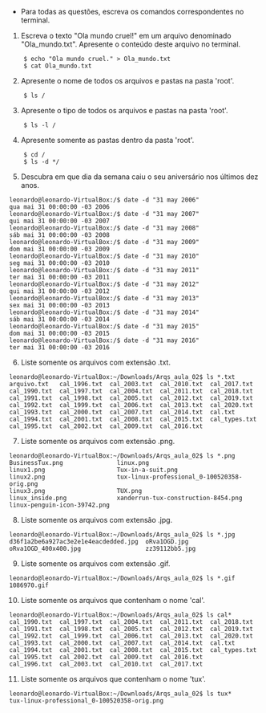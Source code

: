 - Para todas as questões, escreva os comandos correspondentes no terminal.

1. Escreva o texto "Ola mundo cruel!" em um arquivo denominado "Ola_mundo.txt". Apresente o conteúdo deste arquivo no terminal.

```
	$ echo "Ola mundo cruel." > Ola_mundo.txt
	$ cat Ola_mundo.txt 
```

2. Apresente o nome de todos os arquivos e pastas na pasta 'root'.

```
	$ ls /
```

3. Apresente o tipo de todos os arquivos e pastas na pasta 'root'.

```
	$ ls -l /
```

4. Apresente somente as pastas dentro da pasta 'root'.


```
	$ cd /
	$ ls -d */
```

5. Descubra em que dia da semana caiu o seu aniversário nos últimos dez anos.

```
leonardo@leonardo-VirtualBox:/$ date -d "31 may 2006"
qua mai 31 00:00:00 -03 2006
leonardo@leonardo-VirtualBox:/$ date -d "31 may 2007"
qui mai 31 00:00:00 -03 2007
leonardo@leonardo-VirtualBox:/$ date -d "31 may 2008"
sáb mai 31 00:00:00 -03 2008
leonardo@leonardo-VirtualBox:/$ date -d "31 may 2009"
dom mai 31 00:00:00 -03 2009
leonardo@leonardo-VirtualBox:/$ date -d "31 may 2010"
seg mai 31 00:00:00 -03 2010
leonardo@leonardo-VirtualBox:/$ date -d "31 may 2011"
ter mai 31 00:00:00 -03 2011
leonardo@leonardo-VirtualBox:/$ date -d "31 may 2012"
qui mai 31 00:00:00 -03 2012
leonardo@leonardo-VirtualBox:/$ date -d "31 may 2013"
sex mai 31 00:00:00 -03 2013
leonardo@leonardo-VirtualBox:/$ date -d "31 may 2014"
sáb mai 31 00:00:00 -03 2014
leonardo@leonardo-VirtualBox:/$ date -d "31 may 2015"
dom mai 31 00:00:00 -03 2015
leonardo@leonardo-VirtualBox:/$ date -d "31 may 2016"
ter mai 31 00:00:00 -03 2016
```

6. Liste somente os arquivos com extensão .txt.

```
leonardo@leonardo-VirtualBox:~/Downloads/Arqs_aula_02$ ls *.txt
arquivo.txt   cal_1996.txt  cal_2003.txt  cal_2010.txt  cal_2017.txt
cal_1990.txt  cal_1997.txt  cal_2004.txt  cal_2011.txt  cal_2018.txt
cal_1991.txt  cal_1998.txt  cal_2005.txt  cal_2012.txt  cal_2019.txt
cal_1992.txt  cal_1999.txt  cal_2006.txt  cal_2013.txt  cal_2020.txt
cal_1993.txt  cal_2000.txt  cal_2007.txt  cal_2014.txt  cal.txt
cal_1994.txt  cal_2001.txt  cal_2008.txt  cal_2015.txt  cal_types.txt
cal_1995.txt  cal_2002.txt  cal_2009.txt  cal_2016.txt

```

7.  Liste somente os arquivos com extensão .png.

```
leonardo@leonardo-VirtualBox:~/Downloads/Arqs_aula_02$ ls *.png
BusinessTux.png               linux.png
linux1.png                    Tux-in-a-suit.png
linux2.png                    tux-linux-professional_0-100520358-orig.png
linux3.png                    TUX.png
linux_inside.png              xanderrun-tux-construction-8454.png
linux-penguin-icon-39742.png
```

8. Liste somente os arquivos com extensão .jpg.

```
leonardo@leonardo-VirtualBox:~/Downloads/Arqs_aula_02$ ls *.jpg
d36f1a2be6a927ac3e2e1e4eacdedded.jpg  oRva1OGD.jpg
oRva1OGD_400x400.jpg                  zz39112bb5.jpg
```

9. Liste somente os arquivos com extensão .gif.

```
leonardo@leonardo-VirtualBox:~/Downloads/Arqs_aula_02$ ls *.gif
1086970.gif
```

10. Liste somente os arquivos que contenham o nome 'cal'.

```
leonardo@leonardo-VirtualBox:~/Downloads/Arqs_aula_02$ ls cal*
cal_1990.txt  cal_1997.txt  cal_2004.txt  cal_2011.txt  cal_2018.txt
cal_1991.txt  cal_1998.txt  cal_2005.txt  cal_2012.txt  cal_2019.txt
cal_1992.txt  cal_1999.txt  cal_2006.txt  cal_2013.txt  cal_2020.txt
cal_1993.txt  cal_2000.txt  cal_2007.txt  cal_2014.txt  cal.txt
cal_1994.txt  cal_2001.txt  cal_2008.txt  cal_2015.txt  cal_types.txt
cal_1995.txt  cal_2002.txt  cal_2009.txt  cal_2016.txt
cal_1996.txt  cal_2003.txt  cal_2010.txt  cal_2017.txt
```
11. Liste somente os arquivos que contenham o nome 'tux'.

```
leonardo@leonardo-VirtualBox:~/Downloads/Arqs_aula_02$ ls tux*
tux-linux-professional_0-100520358-orig.png
```

